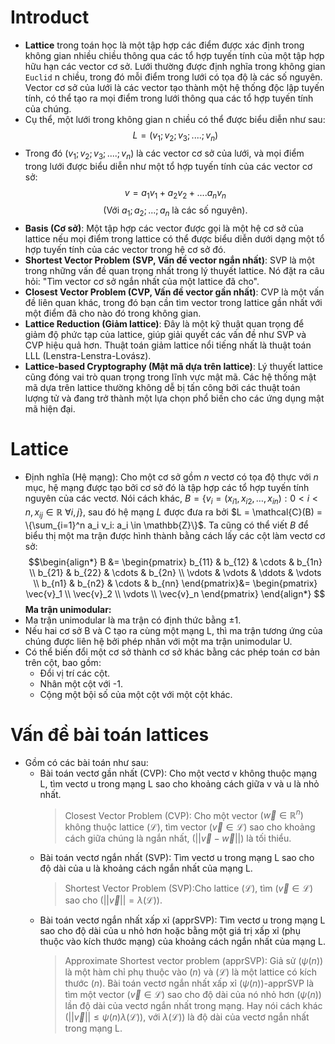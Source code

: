 # Introduct
- **Lattice** trong toán học là một tập hợp các điểm được xác định trong không gian nhiều chiều thông qua các tổ hợp tuyến tính của một tập hợp hữu hạn các vector cơ sở. Lưới thường được định nghĩa trong không gian `Euclid` n chiều, trong đó mỗi điểm trong lưới có tọa độ là các số nguyên. Vector cơ sở của lưới là các vector tạo thành một hệ thống độc lập tuyến tính, có thể tạo ra mọi điểm trong lưới thông qua các tổ hợp tuyến tính của chúng.
- Cụ thể, một lưới trong không gian n chiều có thể được biểu diễn như sau: $$L= ({v_1;v_2;v_3;....;v_n})$$
- Trong đó $({v_1;v_2;v_3;....;v_n})$ là các vector cơ sở của lưới, và mọi điểm trong lưới được biểu diễn như một tổ hợp tuyến tính của các vector cơ sở: $$v= a_1v_1+a_2v_2+....a_nv_n$$ $$(\text{Với}\ a_1;a_2;...;a_n\ \text{là các số nguyên}).$$
-  **Basis (Cơ sở)**: Một tập hợp các vector được gọi là một hệ cơ sở của lattice nếu mọi điểm trong lattice có thể được biểu diễn dưới dạng một tổ hợp tuyến tính của các vector trong hệ cơ sở đó.
- **Shortest Vector Problem (SVP, Vấn đề vector ngắn nhất)**: SVP là một trong những vấn đề quan trọng nhất trong lý thuyết lattice. Nó đặt ra câu hỏi: "Tìm vector cơ sở ngắn nhất của một lattice đã cho".
- **Closest Vector Problem (CVP, Vấn đề vector gần nhất)**: CVP là một vấn đề liên quan khác, trong đó bạn cần tìm vector trong lattice gần nhất với một điểm đã cho nào đó trong không gian.
- **Lattice Reduction (Giảm lattice)**: Đây là một kỹ thuật quan trọng để giảm độ phức tạp của lattice, giúp giải quyết các vấn đề như SVP và CVP hiệu quả hơn. Thuật toán giảm lattice nổi tiếng nhất là thuật toán LLL (Lenstra-Lenstra-Lovász).
- **Lattice-based Cryptography (Mật mã dựa trên lattice)**: Lý thuyết lattice cũng đóng vai trò quan trọng trong lĩnh vực mật mã. Các hệ thống mật mã dựa trên lattice thường không dễ bị tấn công bởi các thuật toán lượng tử và đang trở thành một lựa chọn phổ biến cho các ứng dụng mật mã hiện đại.
# Lattice
- Định nghĩa (Hệ mạng): Cho một cơ sở gồm $n$ vectơ có tọa độ thực với $n$ mục, hệ mạng được tạo bởi cơ sở đó là tập hợp các tổ hợp tuyến tính nguyên của các vectơ. Nói cách khác, $B = \{v_i = (x_{i1}, x_{i2}, \ldots, x_{in}): 0 < i < n, x_{ij} \in \mathbb{R} \ \forall i, j\}$, sau đó hệ mạng $L$ được đưa ra bởi $L = \mathcal{C}(B) = \{\sum_{i=1}^n a_i v_i: a_i \in \mathbb{Z}\}$. Ta cũng có thể viết $B$ để biểu thị một ma trận được hình thành bằng cách lấy các cột làm vectơ cơ sở:
$$\begin{align*}
B &= \begin{pmatrix}
b_{11} & b_{12} & \cdots & b_{1n} \\
b_{21} & b_{22} & \cdots & b_{2n} \\
\vdots & \vdots & \ddots & \vdots \\
b_{n1} & b_{n2} & \cdots & b_{nn}
\end{pmatrix}&=
\begin{pmatrix}
\vec{v}_1 \\
\vec{v}_2 \\
\vdots \\
\vec{v}_n
\end{pmatrix}
\end{align*}
$$
**Ma trận unimodular:**
- Ma trận unimodular là ma trận có định thức bằng ±1.
- Nếu hai cơ sở B và C tạo ra cùng một mạng L, thì ma trận tương ứng của chúng được liên hệ bởi phép nhân với một ma trận unimodular U.
- Có thể biến đổi một cơ sở thành cơ sở khác bằng các phép toán cơ bản trên cột, bao gồm:
    - Đổi vị trí các cột.
    - Nhân một cột với -1.
    - Cộng một bội số của một cột với một cột khác.
# Vấn đề bài toán lattices
- Gồm có các bài toán như sau:
    - Bài toán vectơ gần nhất (CVP): Cho một vectơ v không thuộc mạng L, tìm vectơ u trong mạng L sao cho khoảng cách giữa v và u là nhỏ nhất. 
        > Closest Vector Problem (CVP): Cho một vector $(\vec{w} \in \mathbb{R}^n)$ không thuộc lattice $(\mathcal{L})$, tìm vector $(\vec{v}\in\mathcal{L})$ sao cho khoảng cách giữa chúng là ngắn nhất, $(\vert\vert\vec{v}-\vec{w}\vert\vert)$ là tối thiểu.
    - Bài toán vectơ ngắn nhất (SVP): Tìm vectơ u trong mạng L sao cho độ dài của u là khoảng cách ngắn nhất của mạng L.
        > Shortest Vector Problem (SVP):Cho lattice $(\mathcal{L})$, tìm $(\vec{v}\in\mathcal{L})$ sao cho $(\vert\vert\vec{v}\vert\vert=\lambda(\mathcal{L})).$
    - Bài toán vectơ ngắn nhất xấp xỉ (apprSVP): Tìm vectơ u trong mạng L sao cho độ dài của u nhỏ hơn hoặc bằng một giá trị xấp xỉ (phụ thuộc vào kích thước mạng) của khoảng cách ngắn nhất của mạng L.
        > Approximate Shortest vector problem (apprSVP): Giả sử $(\psi(n))$ là một hàm chỉ phụ thuộc vào $(n)$ và $(\mathcal{L})$ là một lattice có kích thước $(n)$. Bài toán vectơ ngắn nhất xấp xỉ $(\psi(n))$-apprSVP là tìm một vector $(\vec{v}\in\mathcal{L})$ sao cho độ dài của nó nhỏ hơn $(\psi(n))$ lần độ dài của vectơ ngắn nhất trong mạng. Hay nói cách khác $(\vert\vert\vec{v}\vert\vert\leq\psi(n)\lambda(\mathcal{L}))$, với $\lambda(\mathcal{L}))$ là độ dài của vectơ ngắn nhất trong mạng L.
